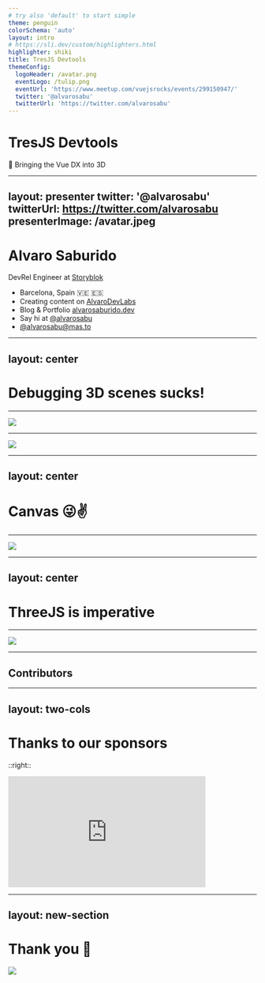 ```yaml
---
# try also 'default' to start simple
theme: penguin
colorSchema: 'auto'
layout: intro
# https://sli.dev/custom/highlighters.html
highlighter: shiki
title: TresJS Devtools
themeConfig:
  logoHeader: /avatar.png
  eventLogo: /tulip.png
  eventUrl: 'https://www.meetup.com/vuejsrocks/events/299150947/'
  twitter: '@alvarosabu'
  twitterUrl: 'https://twitter.com/alvarosabu'
---
```


# TresJS Devtools

🐧 Bringing the Vue DX into 3D

---
layout: presenter
twitter: '@alvarosabu'
twitterUrl: https://twitter.com/alvarosabu
presenterImage: /avatar.jpeg
---

# Alvaro Saburido

DevRel Engineer at <a href="https://www.storyblok.com/"><logos-storyblok-icon /> Storyblok</a>

- Barcelona, Spain 🇻🇪 🇪🇸
- Creating content on <a href="https://www.youtube.com/channel/AlvaroDevLabs" ><logos-youtube-icon mr-1 />AlvaroDevLabs</a>
- Blog & Portfolio <a href="https://alvarosaburido.dev">alvarosaburido.dev</a>
- Say hi at <a href="https://twitter.com/alvarosabu"><logos-twitter mr-1 />@alvarosabu</a>
- <a href="https://elk.zone/mas.to/@alvarosabu">@alvarosabu@mas.to</a>

---
layout: center
---

# Debugging 3D scenes sucks!

---

![](/threejs-debug-1.png)

---

![](https://media.giphy.com/media/v1.Y2lkPTc5MGI3NjExNTVsZzZiczRjY3RhY3JwbGU4OGZqd2tkaXc4bmJsazhpMGh2dGh6ZiZlcD12MV9pbnRlcm5hbF9naWZfYnlfaWQmY3Q9Zw/dUV96Mi9OdNHPPFZ47/giphy.gif)

---
layout: center
---

# Canvas 😜✌️

<!-- Show that you dont have anything on the dom-->

---

![](/threejs-debug-2.png)

---
layout: center
---

# ThreeJS is imperative

<!-- Show console.log hell on loop-->

---

![](/threejs-debug-3.png)

---

## Contributors

<TheContributors />


---
layout: two-cols
---

# Thanks to our sponsors

<TheSponsors />

::right::

<iframe class="rounded shadow-lg" src="https://github.com/sponsors/Tresjs/card" title="Sponsor Tresjs" height="225" width="400" style="border: 0;"></iframe>



---
layout: new-section
---

# Thank you 🙏

![](https://media.giphy.com/media/28HuTvEHje7v1ngGAm/giphy.gif)